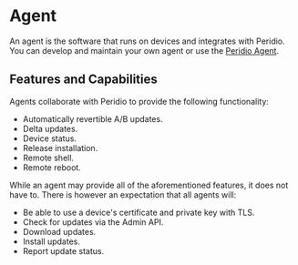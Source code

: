 # Agent

An agent is the software that runs on devices and integrates with Peridio. You can develop and maintain your own agent or use the [Peridio Agent](/agent).

## Features and Capabilities

Agents collaborate with Peridio to provide the following functionality:

- Automatically revertible A/B updates.
- Delta updates.
- Device status.
- Release installation.
- Remote shell.
- Remote reboot.

While an agent may provide all of the aforementioned features, it does not have to. There is
however an expectation that all agents will:

- Be able to use a device's certificate and private key with TLS.
- Check for updates via the Admin API.
- Download updates.
- Install updates.
- Report update status.
